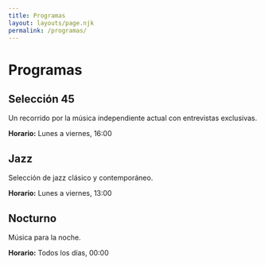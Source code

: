 ```yaml
---
title: Programas
layout: layouts/page.njk
permalink: /programas/
---
```

# Programas

## Selección 45
Un recorrido por la música independiente actual con entrevistas exclusivas.

**Horario:** Lunes a viernes, 16:00

## Jazz
Selección de jazz clásico y contemporáneo.

**Horario:** Lunes a viernes, 13:00

## Nocturno
Música para la noche.

**Horario:** Todos los días, 00:00
